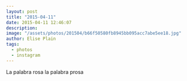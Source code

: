 ```yaml
---
layout: post
title: "2015-04-11"
date: 2015-04-11 12:46:07
description: 
image: "/assets/photos/201504/b66f50580fb8945bb095acc7abe5ee18.jpg"
author: Elise Plain
tags: 
  - photos
  - instagram
---
```


La palabra rosa la palabra prosa
<p></p>
